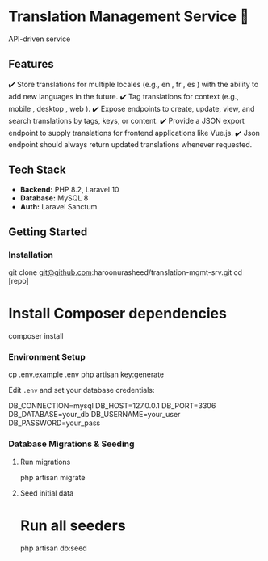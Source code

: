 # Translation Management Service	 🚀

API-driven service


## Features

✔️ Store translations for multiple locales (e.g., en , fr , es ) with the ability to add new
languages in the future.
✔️ Tag translations for context (e.g., mobile , desktop , web ).
✔️ Expose endpoints to create, update, view, and search translations by tags, keys, or
content.
✔️ Provide a JSON export endpoint to supply translations for frontend applications like
Vue.js.
✔️ Json endpoint should always return updated translations whenever requested.


## Tech Stack

- **Backend:** PHP 8.2, Laravel 10  
- **Database:** MySQL 8  
- **Auth:** Laravel Sanctum  




## Getting Started

### Installation


git clone git@github.com:haroonurasheed/translation-mgmt-srv.git
cd [repo]

# Install Composer dependencies
composer install

### Environment Setup


cp .env.example .env
php artisan key:generate

Edit `.env` and set your database credentials:

DB_CONNECTION=mysql
DB_HOST=127.0.0.1
DB_PORT=3306
DB_DATABASE=your_db
DB_USERNAME=your_user
DB_PASSWORD=your_pass


### Database Migrations & Seeding

1. Run migrations

   php artisan migrate


2. Seed initial data

   # Run all seeders
   php artisan db:seed



